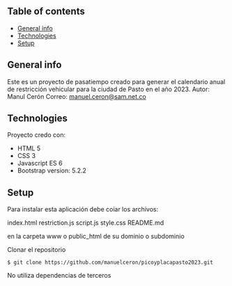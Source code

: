## Table of contents
* [General info](#general-info)
* [Technologies](#technologies)
* [Setup](#setup)

## General info
Este es un proyecto de pasatiempo creado para generar el calendario anual de restricción vehicular para la ciudad de Pasto en el año 2023.
Autor: Manul Cerón
Correo: manuel.ceron@sam.net.co

## Technologies
Proyecto credo con:
* HTML 5
* CSS 3
* Javascript ES 6
* Bootstrap version: 5.2.2

## Setup
Para instalar esta aplicación debe coiar los archivos:

index.html
restriction.js
script.js
style.css
README.md

en la carpeta www o public_html de su dominio o subdominio

Clonar el repositorio
```
$ git clone https://github.com/manuelceron/picoyplacapasto2023.git
```
No utiliza dependencias de terceros
